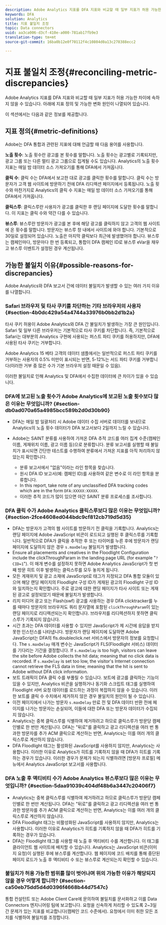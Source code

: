 ```yaml
---
description: Adobe Analytics 지표를 DFA 지표와 비교할 때 일부 지표가 허용 가능한 차이에 속하지 않을 수 있습니다. 아래에 지표 정의 및 가능한 변화 원인이 나열되어 있습니다.
keywords: DFA
solution: Analytics
title: 지표 불일치 조정
topic: Data connectors
uuid: aa3ca006-d3cf-410e-a000-781ab17fb9e3
translation-type: tm+mt
source-git-commit: 16ba0b12e0f70112f4c10804d0a13c278388ecc2

---
```



# 지표 불일치 조정{#reconciling-metric-discrepancies}

Adobe Analytics 지표를 DFA 지표와 비교할 때 일부 지표가 허용 가능한 차이에 속하지 않을 수 있습니다. 아래에 지표 정의 및 가능한 변화 원인이 나열되어 있습니다.

이 섹션에서는 다음과 같은 정보를 제공합니다.

## 지표 정의{#metric-definitions}

Adobe는 DFA 통합과 관련된 지표에 대해 언급할 때 다음 용어를 사용합니다.

**노출 횟수**: 노출 횟수란 광고를 본 횟수를 말합니다. 노출 횟수는 광고별로 기록되지만, 광고 그룹 또는 다른 멀티 광고 그룹으로 집계될 수도 있습니다. Analytics의 노출 횟수 지표는 매일 밤 데이터 소스 가져오기를 통해 DFA에서 가져옵니다.

**클릭 수**: 클릭 수는 DFA에서 보고한 대로 광고를 클릭한 횟수를 말합니다. 클릭 수는 방문자가 고객 웹 사이트에 방문하기 전에 DFA 리디렉션 페이지에서 등록됩니다. 노출 횟수와 마찬가지로 Analytics의 클릭 수 지표는 매일 밤 데이터 소스 가져오기를 통해 DFA에서 가져옵니다.

**클릭스루**: 클릭스루란 사용자가 광고를 클릭한 후 랜딩 페이지에 도달한 횟수를 말합니다. 이 지표는 클릭 수와 약간 다를 수 있습니다.

**뷰스루**: 뷰스루란 방문자가 광고를 본 후에 해당 광고를 클릭하지 않고 고객의 웹 사이트에 온 횟수를 말합니다. 방문자는 뷰스루 창 내에서 사이트에 와야 합니다. 기본적으로 30일로 설정되어 있습니다. 노출은 마지막 클릭보다 최근에 발생했어야 합니다. 뷰스루는 캠페인마다, 방문마다 한 번 등록되고, 통합이 DFA 캠페인 ID로 뷰스루 eVar을 채우고 뷰스루 이벤트가 설정된 경우 계산됩니다.

## 가능한 불일치 이유{#possible-reasons-for-discrepancies}

Adobe Analytics와 DFA 보고서 간에 데이터 불일치가 발생할 수 있는 여러 가지 이유를 나열합니다.

### Safari 브라우저 및 타사 쿠키를 차단하는 기타 브라우저의 사용자 {#section-4b0dc429a54a4744a33976b0bb2d1b2a}

타사 쿠키 허용이 Adobe Analytics와 DFA 간 불일치가 발생하는 가장 큰 원인입니다. Safari 및 일부 다른 브라우저는 기본적으로 타사 쿠키를 차단합니다. 즉, 기본적으로 Safari는 대부분의 Analytics 구현에 사용되는 퍼스트 파티 쿠키를 허용하지만, DFA에 사용된 타사 쿠키는 거부합니다.

Adobe Analytics 15 베타 고객의 데이터 샘플에서는 일반적으로 퍼스트 파티 쿠키를 거부하는 사용자의 0.5% 미만이 표시되는 반면, 5-12%는 서드 파티 쿠키를 거부합니다(이러한 거부 중 많은 수가 기본 브라우저 설정 때문일 수 있음).

이러한 불일치로 인해 Analytics 및 DFA에서 수집한 데이터에 큰 차이가 있을 수 있습니다.

### DFA에 보고된 노출 횟수가 Adobe Analytics에 보고된 노출 횟수보다 많은 이유는 무엇입니까? {#section-db0ad070a65a4985bcc589b2d0d30b90}

* DFA는 매일 밤 일괄처리 시 Adobe 데이터 수집 서버로 데이터를 보내므로 Analytics의 노출 횟수 데이터가 DFA 보고서보다 2일까지 느릴 수 있습니다.
* Adobe는 SAINT 분류를 사용하여 가져온 DFA 추적 코드를 여러 집계 수준(캠페인 이름, 게재위치 이름, 광고 이름 등)으로 분류합니다. 분류 보고서를 실행할 때 불일치가 표시되면 간단한 테스트를 수행하여 분류에서 가져온 지표를 아직 처리하지 않았는지 확인합니다.

   * 분류 보고서에서 "없음"이라는 라인 항목을 찾습니다.
   * 원시 DFA ID 보고서(예: 캠페인 ID)를 사용하여 같은 변수로 이 라인 항목을 분류합니다.
   * In this report, take note of any unclassified DFA tracking codes which are in the form `DFA:XXXXX:XXXXX`.
   * 이러한 추적 코드가 많이 있으면 야간 SAINT 분류 프로세스를 조사합니다.

### DFA 클릭 수가 Adobe Analytics 클릭스루보다 많은 이유는 무엇입니까? {#section-2fce4608ed044bdc9cf812cb719d5d35}

* DFA는 방문자가 고객의 웹 사이트를 방문하기 전 클릭을 기록합니다. Analytics는 랜딩 페이지에 Adobe JavaScript 비콘이 로드되고 실행된 후 클릭스루를 기록합니다. 일반적으로 DFA가 클릭을 추적한 후 또는 타이머를 누른 후에 방문자가 랜딩 페이지에 도달하지 않은 경우 `s.maxDelay` 불일치가 발생합니다.
* Ensure all placements and creatives in the Floodlight Configuration include the clickThroughParam in the landing page URL (for example "`?CID=1`"). 이 매개 변수를 설정하지 못하면 Adobe Analytics JavaScript가 첫 번째 방문 히트 이후 발생하는 클릭스루를 모두 놓치게 됩니다.
* 모든 게재위치 및 광고 소재에 JavaScript로 태그가 지정되고 DFA 통합 모듈이 있으며 해당 랜딩 페이지의 Floodlight 구성 ID가 게재된 광고의 Floodlight 구성 ID와 일치하는지 확인합니다. 주로 광고에 대한 랜딩 페이지가 타사 사이트 또는 게재된 광고로 설정되었기 때문에 불일치가 발생합니다.
* 리치 미디어 광고 또는 Flash(swf) 광고를 사용하는 경우 DFA clicktracker를 누를 때마다 방문자의 브라우저도 쿼리 문자열에 포함된 `clickThroughParam`이 있는 랜딩 페이지로 리디렉션되는지 확인합니다. 브라우저를 리디렉션하지 못하면 클릭스루가 기록되지 않습니다.
* 시간 초과는 DFA 데이터를 사용할 수 있지만 JavaScript가 제 시간에 응답을 받지 못한 인스턴스를 나타냅니다. 방문자가 랜딩 페이지에 도달하면 Adobe JavaScript는 DFA의 fls.doubleclick.net 서비스에서 방문자의 정보를 요청합니다. The `s.maxDelay` 매개 변수는 JavaScript가 FLS(Floodlight 서비스) 데이터를 기다리는 기간을 결정합니다. If `s.maxDelay` is too high, visitors can leave the site before Adobe collects the hit data; meaning that no click data is recorded. If `s.maxDelay` is set too low, the visitor's Internet connection cannot retrieve the FLS data in time; meaning that the hit is sent to Adobe without DFA click information.
* 보트 트래픽이 DFA 클릭 수를 부풀릴 수 있습니다. 보트에 광고를 클릭하는 기능이 있을 수 있지만, Analytics 비콘을 실행하거나 동기화 스크립트 태그를 실행하여 Floodlight 서버 요청 데이터를 로드하는 과정이 복잡하지 않을 수 있습니다. 이러한 보트를 클릭 수 수치에서 제거하지 않은 경우 불일치의 원인이 될 수 있습니다.
* 이전 페이지에서 나가는 방문자 `s.maxDelay` 만료 전 및 DFA 데이터 반환 전에 페이지를 나가는 방문자는 손실되어, 이들에 대한 DFA 또는 방문자 데이터가 수집되지 않습니다.
* Analytics는 중복 클릭스루를 식별하여 제거하려고 하므로 클릭스루가 방문당 캠페인별로 한 번만 계산됩니다. DFA는 "뒤로"를 클릭하고 광고 리디렉션을 여러 번 통과한 방문자를 추가 ACM 클릭으로 계산하는 반면, Analytics는 이를 여러 개의 클릭스루로 계산하지 않습니다.
* DFA Floodlight 태그는 활성화된 JavaScript를 사용하지 않지만, Analytics는 사용합니다. 이러한 이유로 Analytics가 히트를 기록하지 않을 때 DFA가 히트를 기록하는 경우가 있습니다. 이러한 경우가 문제가 되는지 식별하려면 [방문자 프로필] 메뉴에서 Analytics JavaScript 보고서를 사용합니다.

### DFA 노출 후 액티비티 수가 Adobe Analytics 뷰스루보다 많은 이유는 무엇입니까? {#section-5daa91039c404df48b6a3447c20406f7}

* Analytics는 중복 클릭스루를 식별하여 제거하려고 하므로 클릭스루가 방문당 캠페인별로 한 번만 계산됩니다. DFA는 "뒤로"를 클릭하고 광고 리디렉션을 여러 번 통과한 방문자를 추가 ACM 클릭으로 계산하는 반면, Analytics는 이를 여러 개의 클릭스루로 계산하지 않습니다.
* DFA Floodlight 태그는 비활성화된 JavaScript를 사용하지 않지만, Analytics는 사용합니다. 이러한 이유로 Analytics가 히트를 기록하지 않을 때 DFA가 히트를 기록하는 경우가 있습니다. 
* DFA는 Floodlight 태그를 사용할 때 노출 후 액티비티 수를 계산합니다. 이 태그를 클라이언트 웹 사이트에 배치할 수 있습니다. Analytics는 JavaScript 비콘(이미지 요청)이 실행된 후에 뷰스루를 계산합니다. 웹 페이지에 코드 배치를 통해 중단된 페이지 로드가 노출 후 액티비티 수 또는 뷰스루로 계산되는지 확인할 수 있습니다.

### 불일치가 허용 가능한 범위를 많이 벗어나며 위의 가능한 이유가 해당되지 않을 경우 어떻게 합니까? {#section-ca50eb75dd5d4d0396f4668b44d7547c}

통합 컨설턴트 또는 Adobe Client Care에 문의하여 불일치를 문서화하고 이를 Data Connectors 엔지니어링 팀에 보고합니다. 요청을 신속하게 처리할 수 있도록 2~3일 간 문제가 있는 지표를 비교합니다(캠페인 코드 수준에서). 요청에서 이미 취한 모든 조치를 식별하여 불일치를 조정합니다.
